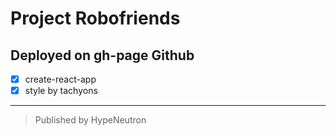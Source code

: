 # Project Robofriends

## Deployed on gh-page Github

- [x] create-react-app
- [x] style by tachyons

-------------------------------------------------------------
> Published by HypeNeutron
